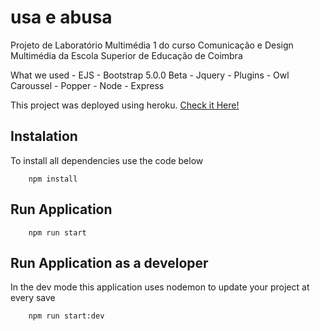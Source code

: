 # usa e abusa

Projeto de Laboratório Multimédia 1 do curso Comunicação e Design Multimédia da Escola Superior de Educação de Coimbra

What we used
    - EJS
    - Bootstrap 5.0.0 Beta
    - Jquery
    - Plugins
        - Owl Caroussel
        - Popper
    - Node
        - Express

This project was deployed using heroku. [Check it Here!](https://usa-e-abusa.herokuapp.com)

## Instalation

To install all dependencies use the code below

```
    npm install
```

## Run Application

```
    npm run start
```

## Run Application as a developer

In the dev mode this application uses nodemon to update your project at every save

```
    npm run start:dev
```

